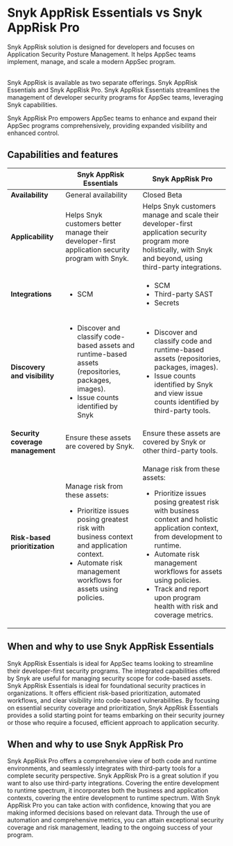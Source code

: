 # Snyk AppRisk Essentials vs Snyk AppRisk Pro

Snyk AppRisk solution is designed for developers and focuses on Application Security Posture Management. It helps AppSec teams implement, manage, and scale a modern AppSec program.

\
Snyk AppRisk is available as two separate offerings. Snyk AppRisk Essentials and Snyk AppRisk Pro. Snyk AppRisk Essentials streamlines the management of developer security programs for AppSec teams, leveraging Snyk capabilities.

Snyk AppRisk Pro empowers AppSec teams to enhance and expand their AppSec programs comprehensively, providing expanded visibility and enhanced control.

## Capabilities and features

|                                  | Snyk AppRisk Essentials                                                                                                                                                                                             | Snyk AppRisk Pro                                                                                                                                                                                                                                                                                                                      |
| -------------------------------- | ------------------------------------------------------------------------------------------------------------------------------------------------------------------------------------------------------------------- | ------------------------------------------------------------------------------------------------------------------------------------------------------------------------------------------------------------------------------------------------------------------------------------------------------------------------------------- |
| **Availability**                 | General availability                                                                                                                                                                                                | Closed Beta                                                                                                                                                                                                                                                                                                                           |
| **Applicability**                | Helps Snyk customers better manage their developer-first application security program with Snyk.                                                                                                                    | Helps Snyk customers manage and scale their developer-first application security program more holistically, with Snyk and beyond, using third-party integrations.                                                                                                                                                                     |
| **Integrations**                 | <ul><li>SCM</li></ul>                                                                                                                                                                                               | <ul><li>SCM</li><li>Third-party SAST</li><li>Secrets</li></ul>                                                                                                                                                                                                                                                                        |
| **Discovery and visibility**     | <ul><li>Discover and classify code-based assets and runtime-based assets (repositories, packages, images).</li><li>Issue counts identified by Snyk</li></ul>                                                        | <ul><li>Discover and classify code and runtime-based assets (repositories, packages, images).</li><li>Issue counts identified by Snyk and view issue counts identified by third-party tools.</li></ul>                                                                                                                                |
| **Security coverage management** | Ensure these assets are covered by Snyk.                                                                                                                                                                            | Ensure these assets are covered by Snyk or other third-party tools.                                                                                                                                                                                                                                                                   |
| **Risk-based prioritization**    | <p>Manage risk from these assets:</p><ul><li>Prioritize issues posing greatest risk with business context and application context. </li><li>Automate risk management workflows for assets using policies.</li></ul> | <p>Manage risk from these assets:</p><ul><li>Prioritize issues posing greatest risk with business context and holistic application context, from development to runtime.</li><li>Automate risk management workflows for assets using policies.</li><li>Track and report upon program health with risk and coverage metrics.</li></ul> |

## When and why to use Snyk AppRisk Essentials <a href="#when-and-why-to-use-the-priority-score" id="when-and-why-to-use-the-priority-score"></a>

Snyk AppRisk Essentials is ideal for AppSec teams looking to streamline their developer-first security programs. The integrated capabilities offered by Snyk are useful for managing security scope for code-based assets. Snyk AppRisk Essentials is ideal for foundational security practices in organizations. It offers efficient risk-based prioritization, automated workflows, and clear visibility into code-based vulnerabilities. By focusing on essential security coverage and prioritization, Snyk AppRisk Essentials provides a solid starting point for teams embarking on their security journey or those who require a focused, efficient approach to application security.

## When and why to use Snyk AppRisk Pro

Snyk AppRisk Pro offers a comprehensive view of both code and runtime environments, and seamlessly integrates with third-party tools for a complete security perspective. Snyk AppRisk Pro is a great solution if you want to also use third-party integrations. Covering the entire development to runtime spectrum, it incorporates both the business and application contexts, covering the entire development to runtime spectrum. With Snyk AppRisk Pro you can take action with confidence, knowing that you are making informed decisions based on relevant data. Through the use of automation and comprehensive metrics, you can attain exceptional security coverage and risk management, leading to the ongoing success of your program.&#x20;
